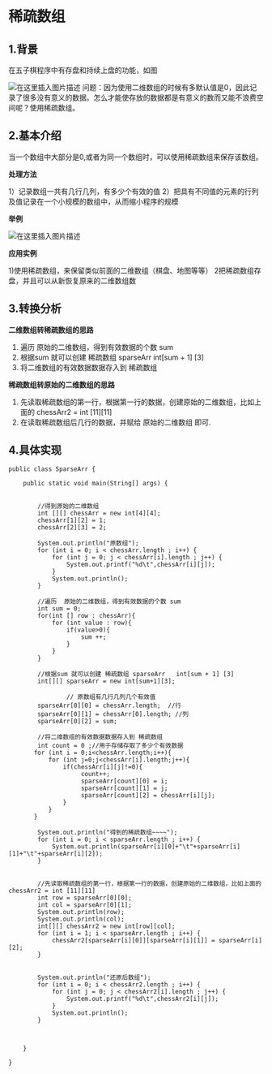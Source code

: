 # 稀疏数组

## 1.背景

在五子棋程序中有存盘和持续上盘的功能，如图

![在这里插入图片描述](https://img-blog.csdnimg.cn/20191026151718679.png?x-oss-process=image/watermark,type_ZmFuZ3poZW5naGVpdGk,shadow_10,text_aHR0cHM6Ly9ibG9nLmNzZG4ubmV0L3FxXzQxMjYyOTAz,size_16,color_FFFFFF,t_70)
问题：因为使用二维数组的时候有多默认值是0，因此记录了很多没有意义的数据。怎么才能使存放的数据都是有意义的数而又能不浪费空间呢？使用稀疏数组。

## 2.基本介绍

当一个数组中大部分是0,或者为同一个数组时，可以使用稀疏数组来保存该数组。

**处理方法**

1）记录数组一共有几行几列，有多少个有效的值
2）把具有不同值的元素的行列及值记录在一个小规模的数组中，从而缩小程序的规模

**举例**

![在这里插入图片描述](https://img-blog.csdnimg.cn/20191026153449115.png?x-oss-process=image/watermark,type_ZmFuZ3poZW5naGVpdGk,shadow_10,text_aHR0cHM6Ly9ibG9nLmNzZG4ubmV0L3FxXzQxMjYyOTAz,size_16,color_FFFFFF,t_70)

**应用实例**

1)使用稀疏数组，来保留类似前面的二维数组（棋盘、地图等等）
2把稀疏数组存盘，并且可以从新恢复原来的二维数组数

## 3.转换分析

**二维数组转稀疏数组的思路**

1. 遍历  原始的二维数组，得到有效数据的个数 sum
2. 根据sum 就可以创建 稀疏数组 sparseArr   int[sum + 1] [3]
3. 将二维数组的有效数据数据存入到 稀疏数组

**稀疏数组转原始的二维数组的思路**

1. 先读取稀疏数组的第一行，根据第一行的数据，创建原始的二维数组，比如上面的  chessArr2 = int [11][11]
2. 在读取稀疏数组后几行的数据，并赋给 原始的二维数组 即可.

##  4.具体实现

```
public class SparseArr {

    public static void main(String[] args) {


        //得到原始的二维数组
        int [][] chessArr = new int[4][4];
        chessArr[1][2] = 1;
        chessArr[2][3] = 2;

        System.out.println("原数组");
        for (int i = 0; i < chessArr.length ; i++) {
            for (int j = 0; j < chessArr[i].length ; j++) {
                System.out.printf("%d\t",chessArr[i][j]);
            }
            System.out.println();
        }

        //遍历  原始的二维数组，得到有效数据的个数 sum
        int sum = 0;
        for(int [] row : chessArr){
            for (int value : row){
                if(value>0){
                    sum ++;
                }
            }
        }

        //根据sum 就可以创建 稀疏数组 sparseArr   int[sum + 1] [3]
        int[][] sparseArr = new int[sum+1][3];

				// 原数组有几行几列几个有效值
        sparseArr[0][0] = chessArr.length;  //行
        sparseArr[0][1] = chessArr[0].length; //列
        sparseArr[0][2] = sum;

        //将二维数组的有效数据数据存入到 稀疏数组
        int count = 0 ;//用于存储存取了多少个有效数据
       for (int i = 0;i<chessArr.length;i++){
           for (int j=0;j<chessArr[i].length;j++){
               if(chessArr[i][j]!=0){
                    count++;
                    sparseArr[count][0] = i;
                    sparseArr[count][1] = j;
                    sparseArr[count][2] = chessArr[i][j];
               }
           }
       }

        System.out.println("得到的稀疏数组~~~~");
        for (int i = 0; i < sparseArr.length ; i++) {
            System.out.println(sparseArr[i][0]+"\t"+sparseArr[i][1]+"\t"+sparseArr[i][2]);
        }


        //先读取稀疏数组的第一行，根据第一行的数据，创建原始的二维数组，比如上面的  chessArr2 = int [11][11]
        int row = sparseArr[0][0];
        int col = sparseArr[0][1];
        System.out.println(row);
        System.out.println(col);
        int[][] chessArr2 = new int[row][col];
        for (int i = 1; i < sparseArr.length ; i++) {
            chessArr2[sparseArr[i][0]][sparseArr[i][1]] = sparseArr[i][2];
        }


        System.out.println("还原后数组");
        for (int i = 0; i < chessArr2.length ; i++) {
            for (int j = 0; j < chessArr2[i].length ; j++) {
                System.out.printf("%d\t",chessArr2[i][j]);
            }
            System.out.println();
        }



    }

}
```